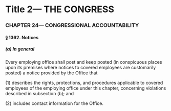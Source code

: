 
# Title 2— THE CONGRESS
### CHAPTER 24— CONGRESSIONAL ACCOUNTABILITY
#### § 1362. Notices
##### (a) In general

Every employing office shall post and keep posted (in conspicuous places upon its premises where notices to covered employees are customarily posted) a notice provided by the Office that

(1) describes the rights, protections, and procedures applicable to covered employees of the employing office under this chapter, concerning violations described in subsection (b); and

(2) includes contact information for the Office.
